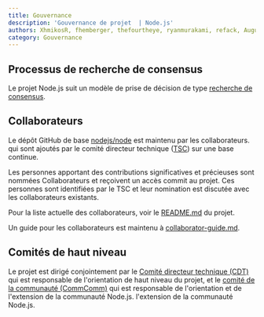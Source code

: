 ```yaml
---
title: Gouvernance
description: 'Gouvernance de projet  | Node.js'
authors: XhmikosR, fhemberger, thefourtheye, ryanmurakami, refack, AugustinMauroy
category: Gouvernance
---
```


## Processus de recherche de consensus

Le projet Node.js suit un modèle de prise de décision de type [recherche de consensus][].

## Collaborateurs

Le dépôt GitHub de base [nodejs/node][] est maintenu par les collaborateurs.
qui sont ajoutés par le comité directeur technique ([TSC][]) sur une base continue.

Les personnes apportant des contributions significatives et précieuses sont nommées Collaborateurs
et reçoivent un accès commit au projet. Ces personnes sont identifiées par le
TSC et leur nomination est discutée avec les collaborateurs existants.

Pour la liste actuelle des collaborateurs, voir le [README.md][] du projet.

Un guide pour les collaborateurs est maintenu à [collaborator-guide.md][].

## Comités de haut niveau

Le projet est dirigé conjointement par le [Comité directeur technique (CDT)][]
qui est responsable de l'orientation de haut niveau du projet, et le
[comité de la communauté (CommComm)][] qui est responsable de l'orientation et de l'extension de la communauté Node.js.
l'extension de la communauté Node.js.

[comité de la communauté (CommComm)]: https://github.com/nodejs/community-committee/blob/main/Community-Committee-Charter.md
[recherche de consensus]: https://en.wikipedia.org/wiki/Consensus-seeking_decision-making
[README.md]: https://github.com/nodejs/node/blob/main/README.md#current-project-team-members
[TSC]: https://github.com/nodejs/TSC
[Comité directeur technique (CDT)]: https://github.com/nodejs/TSC/blob/main/TSC-Charter.md
[collaborator-guide.md]: https://github.com/nodejs/node/blob/main/doc/contributing/collaborator-guide.md
[nodejs/node]: https://github.com/nodejs/node
